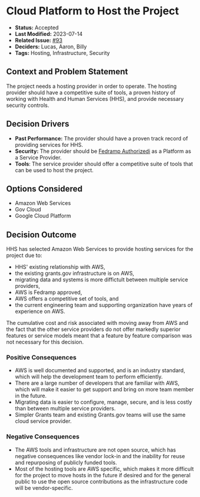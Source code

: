 # Cloud Platform to Host the Project

* **Status:** Accepted
* **Last Modified:** 2023-07-14
* **Related Issue:** [#93](https://github.com/HHS/grants-api/issues/93)
* **Deciders:** Lucas, Aaron, Billy
* **Tags:** Hosting, Infrastructure, Security

## Context and Problem Statement

The project needs a hosting provider in order to operate. The hosting provider should have a competitive suite of tools, a proven history of working with Health and Human Services (HHS), and provide necessary security controls.

## Decision Drivers

* **Past Performance:** The provider should have a proven track record of providing services for HHS.
* **Security:** The provider should be [Fedramp Authorizedi](https://marketplace.fedramp.gov/products) as a Platform as a Service Provider.
* **Tools**: The service provider should offer a competitive suite of tools that can be used to host the project.

## Options Considered

* Amazon Web Services
* Gov Cloud
* Google Cloud Platform

## Decision Outcome

HHS has selected Amazon Web Services to provide hosting services for the project due to:

* HHS' existing relationship with AWS,
* the existing grants.gov infrastructure is on AWS,
* migrating data and systems is more diffictult between multiple service providers,
* AWS is Fedramp approved,
* AWS offers a competitive set of tools, and
* the current engineering team and supporting organization have years of experience on AWS.

The cumulative cost and risk associated with moving away from AWS and the fact that the other service providers do not offer markedly superior features or service models meant that a feature by feature comparison was not necessary for this decision.

### Positive Consequences

* AWS is well documented and supported, and is an industry standard, which will help the development team to perform efficiently.
* There are a large number of developers that are familiar with AWS, which will make it easier to get support and bring on more team member in the future.
* Migrating data is easier to configure, manage, secure, and is less costly than between multiple service providers.
* Simpler Grants team and existing Grants.gov teams will use the same cloud service provider.

### Negative Consequences

* The AWS tools and infrastructure are not open source, which has negative consequences like vendor lock-in and the inability for reuse and repurposing of publicly funded tools.
* Most of the hosting tools are AWS specific, which makes it more difficult for the project to move hosts in the future if desired and for the general public to use the open source contributions as the infrastructure code will be vendor-specific.
